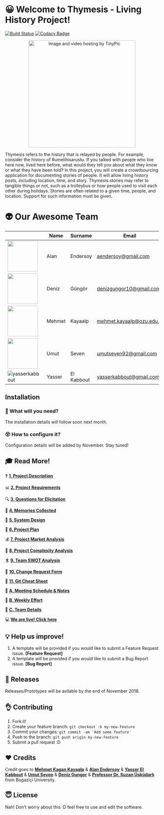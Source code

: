 # :grinning: Welcome to Thymesis - Living History Project!

[![Build Status](https://travis-ci.org/swe-ms-boun/2018fall-swe574-g2.svg?branch=master)](https://travis-ci.org/swe-ms-boun/2018fall-swe574-g2)
[![Codacy Badge](https://api.codacy.com/project/badge/Grade/9d8c4694e2224ed19030d7d7ef2ae9bf)](https://www.codacy.com/app/yasserkabbout/2018fall-swe574-g2?utm_source=github.com&amp;utm_medium=referral&amp;utm_content=swe-ms-boun/2018fall-swe574-g2&amp;utm_campaign=Badge_Grade)

<p align="center"><img height="350" width="350" src="http://i67.tinypic.com/v2uv82.png" border="0" alt="Image and video hosting by TinyPic"></p>

Thymesis refers to the history that is relayed by people. For example, consider the history of Rumelihisarustu. If you talked with people who live here now, lived here before, what would they tell you about what they know or what they have been told? In this project, you will create a crowdsourcing application for documenting stories of people. It will allow living history posts, including location, time, and story. Thymesis stories may refer to tangible things or not, such as a trolleybus or how people used to visit each other during holidays. Stories are often related to a given time, people, and location. Support for such information must be given.

# :alien: Our Awesome Team

|                | Name          | Surname             | Email                     | Role                        |
|--------------  | ------------- | ------------------- | ------------------        | ---------------------       |
|       <img src="https://media.licdn.com/dms/image/C4E03AQFr5pgv2VcxzQ/profile-displayphoto-shrink_800_800/0?e=1544054400&v=beta&t=OxrmqSk7nh7Ueek4krRZqu1KhfFAz5o3r8efLLV3DkA" width="100" height="100"/>         | Alan          | Endersoy            | aendersoy@gmail.com       | Front-End Developer         | 
|     <img src="https://media.licdn.com/dms/image/C4E03AQGGLBciMBgTLA/profile-displayphoto-shrink_800_800/0?e=1544054400&v=beta&t=bvDbrtLlyG_n0GMVbe0xIrCg-XDfhMrZeiRtSybB7nI" width="100" height="100"/>           | Deniz         | Güngör              | denizgungor10@gmail.com   | Quality Assurance & Testing | 
|      <img src="https://media.licdn.com/dms/image/C5603AQFTltJ1J8kmiQ/profile-displayphoto-shrink_800_800/0?e=1544054400&v=beta&t=Qf3jM-q4iTdEzdInoNRkh8dbkkwGLLHYagSzUwfSUjI" width="100" height="100"/>          | Mehmet        | Kayaalp             | mehmet.kayaalp@ozu.edu.tr | Backend Developer           | 
|      <img src="https://media.licdn.com/dms/image/C5603AQGfy3GdkqoBGg/profile-displayphoto-shrink_800_800/0?e=1544054400&v=beta&t=VmOGPDJvRHaPz-i7A7OJykp7GUaaqRhOi99ZS5n3jOQ" width="100" height="100" />          | Umut          | Seven               | umutseven92@gmail.com     | Backend Developer           |
|    ![yasserkabbout](https://media.licdn.com/dms/image/C4E03AQHQ9XdfgrC_MQ/profile-displayphoto-shrink_100_100/0?e=1544054400&v=beta&t=dp40YVVynB_o80iGcHd1tX8FOMNBkRQKQPRP2Ry0clk)            | Yasser        | El Kabbout          | yasserkabbout@gmail.com   | Backend Developer           |


## Installation

### :wrench: What will you need?
The installation details will follow soon next month.



### :dizzy_face: How to configure it?
Configuration details will be added by November. Stay tuned!


## :mortar_board: Read More!

:question: **[1. Project Description](https://github.com/swe-ms-boun/2018fall-swe574-g2/wiki/1.-Project-Description)**

:bar_chart: **[2. Project Requirements](https://github.com/swe-ms-boun/2018fall-swe574-g2/wiki/2.-Project-Requirements-RSD)**

:mag: **[3. Questions for Elicitation](https://github.com/swe-ms-boun/2018fall-swe574-g2/wiki/3.-Questions-for-Elicitation)**

:love_letter: **[4. Memories Collected](https://github.com/swe-ms-boun/2018fall-swe574-g2/wiki/4.-Memories-Collected)**

:art: **[5. System Design](https://github.com/swe-ms-boun/2018fall-swe574-g2/wiki/5.-System-Design-and-Mockups)**

:dart: **[6. Project Plan](https://github.com/swe-ms-boun/2018fall-swe574-g2/wiki/6.-Project-Plan)**

:moneybag: **[7. Project Market Analysis]()**

:rocket: **[8. Project Complexity Analysis]()**

:surfer: **[9. Team SWOT Analysis]()**

:scroll:  **[ 10. Change Request Form]()**


  📑 **[ 11. Git Cheat Sheet](https://github.com/swe-ms-boun/2018fall-swe574-g2/blob/master/PDF%20Files/github-git-cheat-sheet.pdf)**

:blue_book: **[A. Meeting Schedule & Notes](https://github.com/swe-ms-boun/2018fall-swe574-g2/wiki/A.-Meetings-Schedule-&-Notes)**

:muscle: **[B. Weekly Effort](https://github.com/swe-ms-boun/2018fall-swe574-g2/wiki/B.-Weekly-Effort)**

:basketball: **[C. Team Details](https://github.com/swe-ms-boun/2018fall-swe574-g2/wiki/C.-Team-Details)**


:computer: **[We are live! Click here]()**



## :bulb: Help us improve!

1. A template will be provided if you would like to submit a Feature Request issue.  **[Feature Request]**
2. A template will be provided if you would like to submit a Bug Report issue. **[Bug Report]**


## :round_pushpin: Releases
Releases/Prototypes will be avilable by the end of November 2018.




## :ok_hand: Contributing

1. Fork it!
2. Create your feature branch: `git checkout -b my-new-feature`
3. Commit your changes: `git commit -am 'Add some feature'`
4. Push to the branch: `git push origin my-new-feature`
5. Submit a pull request :D


## :hearts: Credits

Credit goes to **[Mehmet Kagan Kayaalp](https://www.linkedin.com/in/mehmet-ka%C4%9Fan-kayaalp/)** & **[Alan Endersoy](https://www.linkedin.com/in/enderalansoy/)** & **[Yasser El Kabbout](https://www.linkedin.com/in/yasserkabbout/)** & **[Umut Seven](https://www.linkedin.com/in/umut-seven-03a459107/)** & **[Deniz Gungor](https://www.linkedin.com/in/deniz-gungor-736a179a/)** & **[Professor Dr. Suzan Üsküdarlı](https://www.linkedin.com/in/suzanuskudarli/)** from Bogaziçi University.

## :innocent: License

Nah! Don't worry about this :D feel free to use and edit the software.
